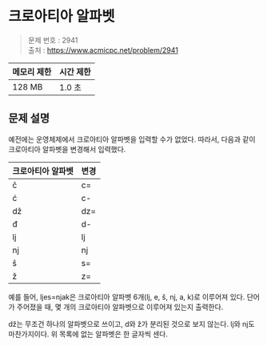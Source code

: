 # 크로아티아 알파벳

> 문제 번호 : 2941  
> 출처 : https://www.acmicpc.net/problem/2941

| 메모리 제한 | 시간 제한 |
|--------|-------|
| 128 MB | 1.0 초 |

## 문제 설명

<p>예전에는 운영체제에서 크로아티아 알파벳을 입력할 수가 없었다. 따라서, 다음과 같이 크로아티아 알파벳을 변경해서 입력했다.</p>
<table class="table table-bordered table-center-20 th-center td-center">
 <thead>
  <tr>
   <th>크로아티아 알파벳</th>
   <th>변경</th>
  </tr>
 </thead>
 <tbody>
  <tr>
   <td>č</td>
   <td>c=</td>
  </tr>
  <tr>
   <td>ć</td>
   <td>c-</td>
  </tr>
  <tr>
   <td>dž</td>
   <td>dz=</td>
  </tr>
  <tr>
   <td>đ</td>
   <td>d-</td>
  </tr>
  <tr>
   <td>lj</td>
   <td>lj</td>
  </tr>
  <tr>
   <td>nj</td>
   <td>nj</td>
  </tr>
  <tr>
   <td>š</td>
   <td>s=</td>
  </tr>
  <tr>
   <td>ž</td>
   <td>z=</td>
  </tr>
 </tbody>
</table>
<p>예를 들어, ljes=njak은 크로아티아 알파벳 6개(lj, e, š, nj, a, k)로 이루어져 있다. 단어가 주어졌을 때, 몇 개의 크로아티아 알파벳으로 이루어져 있는지 출력한다.</p>
<p>dž는 무조건 하나의 알파벳으로 쓰이고, d와 ž가 분리된 것으로 보지 않는다. lj와 nj도 마찬가지이다. 위 목록에 없는 알파벳은 한 글자씩 센다.</p>

